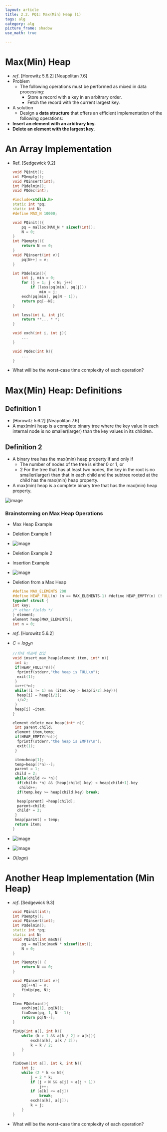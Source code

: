 ```yaml
---
layout: article
title: 2.2. PQ1: Max(Min) Heap (1)
tags: alg
category: alg
picture_frame: shadow
use_math: true

---
```

# Max(Min) Heap
- $ref.$ [Horowitz 5.6.2] [Neapolitan 7.6]
- Problem
  - The following operations must be performed as mixed in data processing:
    - Store a record with a key in an arbitrary order. 
    - Fetch the record with the current largest key.
- A solution
  - Design a **data structure** that offers an efficient implementation of the following operations:
- **Insert an element with an arbitrary key.**
- **Delete an element with the largest key.**

# An Array Implementation

- Ref. [Sedgewick 9.2]

    ```c++
    void PQinit();
    int PQempty();
    void PQinsert(int);
    int PQdelmin();
    void PQdec(int);

    #include<stdlib.h> 
    static int *pq;
    static int N;
    #define MAX_N 10000;

    void PQinit(){
        pq = malloc(MAX_N * sizeof(int));
        N = 0;
    }
    int PQempty(){
        return N == 0;
    }
    void PQinsert(int v){
        pq[N++] = v;
    }

    int PQdelmin(){
        int j, min = 0;
        for (j = 1; j < N; j++)
            if (less(pq[min], pq[j]))
                min = j;
        exch(pq[min], pq[N - 1]);
        return pq[--N];
    }

    int less(int i, int j){
        return **... * *;
    }

    void exch(int i, int j){
        ...
    }

    void PQdec(int k){
        ...
    }
    ```

- What will be the worst-case time complexity of each operation?

# Max(Min) Heap: Definitions 

## Definition 1

- [Horowitz 5.6.2] [Neapolitan 7.6]
- A max(min) heap is a complete binary tree where the key value in each internal node is no smaller(larger) than the key values in its children.

## Definition 2

- A binary tree has the max(min) heap property if and only if
  - The number of nodes of the tree is either 0 or 1, or
  - 2 For the tree that has at least two nodes, the key in the root is no smaller(larger) than that in each child and the subtree rooted at the child has the max(min) heap property.
- A max(min) heap is a complete binary tree that has the max(min) heap property.

![image](https://user-images.githubusercontent.com/46957634/122647729-9b72f500-d160-11eb-97d7-cef5538c7012.png)

### Brainstorming on Max Heap Operations

- Max Heap Example 
- Deletion Example 1
- ![image](https://user-images.githubusercontent.com/46957634/122647775-d07f4780-d160-11eb-8249-1b1534e8a838.png)
- Deletion Example 2 
- Insertion Example
- ![image](https://user-images.githubusercontent.com/46957634/122647794-ea208f00-d160-11eb-86ac-a6332a4c56a3.png)
- Deletion from a Max Heap

    ```c++
    #define MAX_ELEMENTS 200
    #define HEAP_FULL(n) (n == MAX_ELEMENTS-1) #define HEAP_EMPTY(n) (!n)
    typedef struct {
    int key;
    /* other fields */
    } element;
    element heap[MAX_ELEMENTS]; 
    int n = 0;
    ```

- $ref.$ [Horowitz 5.6.2]

- $C = log_2 n$

  ```c++
  //최대 히프에 삽입
  void insert_max_heap(element item, int* n){
   int i;
   if(HEAP_FULL(*n)){
    fprintf(stderr,"the heap is FULL\n");
    exit(1);
   }
   i=++(*n);
   while((i != 1) && (item.key > heap[i/2].key)){
    heap[i] = heap[i/2];
    i/=2;
   }
   heap[i] =item;
  }
  
  element delete_max_heap(int* n){
   int parent,child;
   element item,temp;
   if(HEAP_EMPTY(*n)){
    fprintf(stderr,"the heap is EMPTY\n");
    exit(1);
   }
  
   item=heap[1];
   temp=heap[(*n)--];
   parent = 1;
   child = 2;
   while(child <= *n){
    if(child< *n) && (heap[child].key) < heap[child+1].key
     child++;
    if(temp.key >= heap[child.key) break;
  
    heap[parent] =heap[child];
    parent=child;
    child* = 2;
   }
   heap[parent] = temp;
   return item;
  }
  ```

- ![image](https://user-images.githubusercontent.com/46957634/122647830-1cca8780-d161-11eb-9408-a66c9c381603.png)

- ![image](https://user-images.githubusercontent.com/46957634/122647835-22c06880-d161-11eb-9514-ac6a220cb436.png)

- $O(log n)$

# Another Heap Implementation (Min Heap)

- $ref.$ [Sedgewick 9.3]

    ```c++
    void PQinit(int);
    int PQempty();
    void PQinsert(int);
    int PQdelmin();
    static int *pq;
    static int N;
    void PQinit(int maxN){
        pq = malloc(maxN * sizeof(int));
        N = 0;
    }

    int PQempty() { 
        return N == 0; 
    }

    void PQinsert(int v){
        pq[++N] = v;
        fixUp(pq, N);
    }

    Item PQdelmin(){
        exch(pq[1], pq[N]);
        fixDown(pq, 1, N - 1);
        return pq[N--];
    }

    fixUp(int a[], int k){
        while (k > 1 && a[k / 2] > a[k]){
            exch(a[k], a[k / 2]);
            k = k / 2;
        }
    }

    fixDown(int a[], int k, int N){
        int j;
        while (2 * k <= N){
            j = 2 * k;
            if (j < N && a[j] > a[j + 1])
                j++;
            if (a[k] <= a[j])
                break;
            exch(a[k], a[j]);
            k = j;
        }
    }
    ```

- What will be the worst-case time complexity of each operation?
